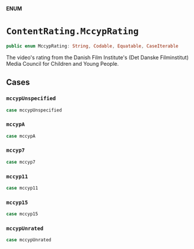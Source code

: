 **ENUM**

# `ContentRating.MccypRating`

```swift
public enum MccypRating: String, Codable, Equatable, CaseIterable
```

The video's rating from the Danish Film Institute's (Det Danske Filminstitut) Media Council for Children and Young People.

## Cases
### `mccypUnspecified`

```swift
case mccypUnspecified
```

### `mccypA`

```swift
case mccypA
```

### `mccyp7`

```swift
case mccyp7
```

### `mccyp11`

```swift
case mccyp11
```

### `mccyp15`

```swift
case mccyp15
```

### `mccypUnrated`

```swift
case mccypUnrated
```
